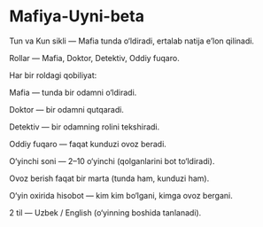 # Mafiya-Uyni-beta 
Tun va Kun sikli — Mafia tunda o‘ldiradi, ertalab natija e’lon qilinadi.

Rollar — Mafia, Doktor, Detektiv, Oddiy fuqaro.

Har bir roldagi qobiliyat:

Mafia — tunda bir odamni o‘ldiradi.

Doktor — bir odamni qutqaradi.

Detektiv — bir odamning rolini tekshiradi.

Oddiy fuqaro — faqat kunduzi ovoz beradi.

O‘yinchi soni — 2–10 o‘yinchi (qolganlarini bot to‘ldiradi).

Ovoz berish faqat bir marta (tunda ham, kunduzi ham).

O‘yin oxirida hisobot — kim kim bo‘lgani, kimga ovoz bergani.

2 til — Uzbek / English (o‘yinning boshida tanlanadi).